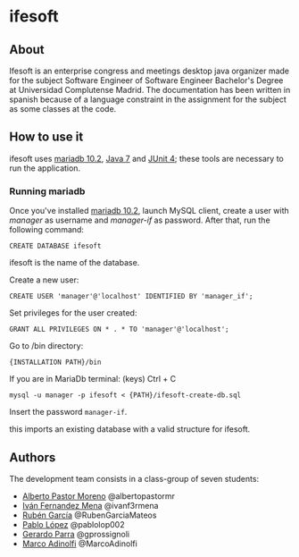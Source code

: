 # ifesoft
## About
Ifesoft is an enterprise congress and meetings desktop java organizer made for the subject Software Engineer of Software Engineer Bachelor's Degree at Universidad Complutense Madrid.
The documentation has been written in spanish because of a language constraint in the assignment for the subject as some classes at the code.
## How to use it
ifesoft uses [mariadb 10.2](https://downloads.mariadb.org/mariadb/10.2.14/), [Java 7](http://www.oracle.com/technetwork/java/javase/downloads/java-archive-downloads-javase7-521261.html) and [JUnit 4](https://junit.org/junit4/); these tools are necessary to run the application.
### Running mariadb
Once you've installed [mariadb 10.2](https://downloads.mariadb.org/mariadb/10.2.14/), launch MySQL client, create a user with _manager_ as username and _manager-if_ as password.
After that, run the following command:

`CREATE DATABASE ifesoft`

ifesoft is the name of the database.

Create a new user:

`CREATE USER 'manager'@'localhost' IDENTIFIED BY 'manager_if';`

Set privileges for the user created:

`GRANT ALL PRIVILEGES ON * . * TO 'manager'@'localhost';`

Go to /bin directory:

`{INSTALLATION PATH}/bin`

If you are in MariaDb terminal: (keys) Ctrl + C

`mysql -u manager -p ifesoft < {PATH}/ifesoft-create-db.sql`

Insert the password `manager-if`.

this imports an existing database with a valid structure for ifesoft.

## Authors
The development team consists in a class-group of seven students:
  - [Alberto Pastor Moreno](https://github.com/albertopastormr/) @albertopastormr
  - [Iván Fernandez Mena](https://github.com/ivanfermena) @ivanf3rmena
  - [Rubén García](https://github.com/RubenGarciaMateos) @RubenGarciaMateos
  - [Pablo López](https://github.com/pablolop002) @pablolop002 
  - [Gerardo Parra](https://github.com/gprossignoli) @gprossignoli
  - [Marco Adinolfi](https://github.com/MarcoAdinolfi) @MarcoAdinolfi
 
